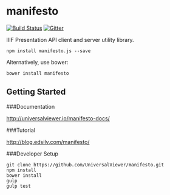# manifesto

[![Build Status](https://travis-ci.org/UniversalViewer/manifesto.svg?branch=master)](https://travis-ci.org/UniversalViewer/manifesto) [![Gitter](https://badges.gitter.im/Join%20Chat.svg)](https://gitter.im/UniversalViewer/manifesto?utm_source=badge&utm_medium=badge&utm_campaign=pr-badge&utm_content=badge)

IIIF Presentation API client and server utility library.

    npm install manifesto.js --save

Alternatively, use bower:

    bower install manifesto

Getting Started
--

###Documentation

http://universalviewer.io/manifesto-docs/


###Tutorial

http://blog.edsilv.com/manifesto/


###Developer Setup

    git clone https://github.com/UniversalViewer/manifesto.git
    npm install
    bower install
    gulp
    gulp test